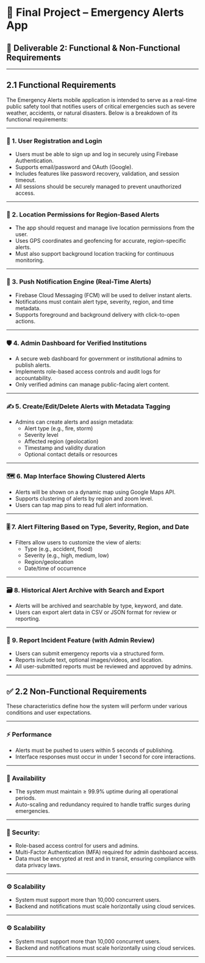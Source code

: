 # 🚨 Final Project – Emergency Alerts App

## 📘 Deliverable 2: Functional & Non-Functional Requirements

---

## 2.1 Functional Requirements

The Emergency Alerts mobile application is intended to serve as a real-time public safety tool that notifies users of critical emergencies such as severe weather, accidents, or natural disasters. Below is a breakdown of its functional requirements:

---

### 🔐 1. User Registration and Login

- Users must be able to sign up and log in securely using Firebase Authentication.
- Supports email/password and OAuth (Google).
- Includes features like password recovery, validation, and session timeout.
- All sessions should be securely managed to prevent unauthorized access.

---

### 📍 2. Location Permissions for Region-Based Alerts

- The app should request and manage live location permissions from the user.
- Uses GPS coordinates and geofencing for accurate, region-specific alerts.
- Must also support background location tracking for continuous monitoring.

---

### 🚀 3. Push Notification Engine (Real-Time Alerts)

- Firebase Cloud Messaging (FCM) will be used to deliver instant alerts.
- Notifications must contain alert type, severity, region, and time metadata.
- Supports foreground and background delivery with click-to-open actions.

---

### 🛡️ 4. Admin Dashboard for Verified Institutions

- A secure web dashboard for government or institutional admins to publish alerts.
- Implements role-based access controls and audit logs for accountability.
- Only verified admins can manage public-facing alert content.

---

### ✍️ 5. Create/Edit/Delete Alerts with Metadata Tagging

- Admins can create alerts and assign metadata:
  - Alert type (e.g., fire, storm)
  - Severity level
  - Affected region (geolocation)
  - Timestamp and validity duration
  - Optional contact details or resources

---

### 🗺️ 6. Map Interface Showing Clustered Alerts

- Alerts will be shown on a dynamic map using Google Maps API.
- Supports clustering of alerts by region and zoom level.
- Users can tap map pins to read full alert information.

---


### 🎚️ 7. Alert Filtering Based on Type, Severity, Region, and Date

- Filters allow users to customize the view of alerts:
  - Type (e.g., accident, flood)
  - Severity (e.g., high, medium, low)
  - Region/geolocation
  - Date/time of occurrence

---

### 🗃️ 8. Historical Alert Archive with Search and Export

- Alerts will be archived and searchable by type, keyword, and date.
- Users can export alert data in CSV or JSON format for review or reporting.

---

### 🧾 9. Report Incident Feature (with Admin Review)

- Users can submit emergency reports via a structured form.
- Reports include text, optional images/videos, and location.
- All user-submitted reports must be reviewed and approved by admins.

---




## ✅ 2.2 Non-Functional Requirements

These characteristics define how the system will perform under various conditions and user expectations.

---

### ⚡ Performance

- Alerts must be pushed to users within 5 seconds of publishing.
- Interface responses must occur in under 1 second for core interactions.

---

### 📶 Availability

- The system must maintain ≥ 99.9% uptime during all operational periods.
- Auto-scaling and redundancy required to handle traffic surges during emergencies.

---

### 🔐 Security:

- Role-based access control for users and admins.
- Multi-Factor Authentication (MFA) required for admin dashboard access.
- Data must be encrypted at rest and in transit, ensuring compliance with data privacy laws.

---

### ⚙️ Scalability

- System must support more than 10,000 concurrent users.
- Backend and notifications must scale horizontally using cloud services.

---
### ⚙️ Scalability

- System must support more than 10,000 concurrent users.
- Backend and notifications must scale horizontally using cloud services.

---

